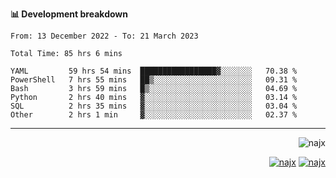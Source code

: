 <b>📊 Development breakdown</b>
<!--START_SECTION:waka-->

```text
From: 13 December 2022 - To: 21 March 2023

Total Time: 85 hrs 6 mins

YAML         59 hrs 54 mins  █████████████████▓░░░░░░░   70.38 %
PowerShell   7 hrs 55 mins   ██▒░░░░░░░░░░░░░░░░░░░░░░   09.31 %
Bash         3 hrs 59 mins   █▒░░░░░░░░░░░░░░░░░░░░░░░   04.69 %
Python       2 hrs 40 mins   ▓░░░░░░░░░░░░░░░░░░░░░░░░   03.14 %
SQL          2 hrs 35 mins   ▓░░░░░░░░░░░░░░░░░░░░░░░░   03.04 %
Other        2 hrs 1 min     ▓░░░░░░░░░░░░░░░░░░░░░░░░   02.37 %
```

<!--END_SECTION:waka-->
-----
<p align="right">
  <img src="https://komarev.com/ghpvc/?username=najx&label=GitHub%20Profile%20Views&color=yellow&style=flat" alt="najx" />
</p align="center">
<p align="right">
  <a href="https://www.linkedin.com/in/abdx"><img src="https://img.shields.io/badge/LinkedIn--_.svg?style=social&logo=linkedin" alt="najx"></a>
  <a href="https://stackoverflow.com/users/19588110/najim-abdelmoula"><img src="https://img.shields.io/badge/Stack Overflow--_.svg?style=social&logo=stackoverflow" alt="najx"></a>
</p align="center">
